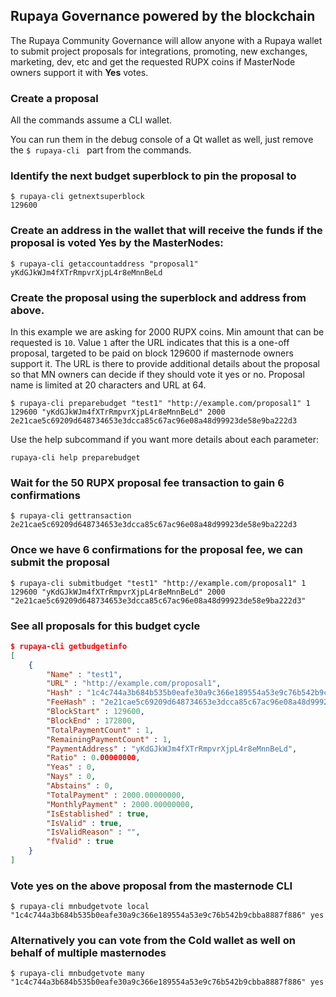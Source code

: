 ## Rupaya Governance powered by the blockchain

The Rupaya Community Governance will allow anyone with a Rupaya wallet to submit project proposals for integrations, promoting, new exchanges, marketing, dev, etc and get the requested RUPX coins if MasterNode owners support it with **Yes** votes.

### Create a proposal

All the commands assume a CLI wallet.

You can run them in the debug console of a Qt wallet as well, just remove the `$ rupaya-cli ` part from the commands.

### Identify the next budget superblock to pin the proposal to

```
$ rupaya-cli getnextsuperblock
129600
```

### Create an address in the wallet that will receive the funds if the proposal is voted Yes by the MasterNodes:
```
$ rupaya-cli getaccountaddress "proposal1"
yKdGJkWJm4fXTrRmpvrXjpL4r8eMnnBeLd
```

### Create the proposal using the superblock and address from above. 

In this example we are asking for 2000 RUPX coins. Min amount that can be requested is `10`. Value `1` after the URL indicates that this is a one-off proposal, targeted to be paid on block 129600 if masternode owners support it.
The URL is there to provide additional details about the proposal so that MN owners can decide if they should vote it yes or no.
Proposal name is limited at 20 characters and URL at 64.
```
$ rupaya-cli preparebudget "test1" "http://example.com/proposal1" 1 129600 "yKdGJkWJm4fXTrRmpvrXjpL4r8eMnnBeLd" 2000
2e21cae5c69209d648734653e3dcca85c67ac96e08a48d99923de58e9ba222d3
```

Use the help subcommand if you want more details about each parameter:
```
rupaya-cli help preparebudget
```

### Wait for the 50 RUPX proposal fee transaction to gain 6 confirmations
```
$ rupaya-cli gettransaction 2e21cae5c69209d648734653e3dcca85c67ac96e08a48d99923de58e9ba222d3
```

### Once we have 6 confirmations for the proposal fee, we can submit the proposal
```
$ rupaya-cli submitbudget "test1" "http://example.com/proposal1" 1 129600 "yKdGJkWJm4fXTrRmpvrXjpL4r8eMnnBeLd" 2000 "2e21cae5c69209d648734653e3dcca85c67ac96e08a48d99923de58e9ba222d3"
```

### See all proposals for this budget cycle
```json
$ rupaya-cli getbudgetinfo
[
    {
        "Name" : "test1",
        "URL" : "http://example.com/proposal1",
        "Hash" : "1c4c744a3b684b535b0eafe30a9c366e189554a53e9c76b542b9cbba8887f886",
        "FeeHash" : "2e21cae5c69209d648734653e3dcca85c67ac96e08a48d99923de58e9ba222d3",
        "BlockStart" : 129600,
        "BlockEnd" : 172800,
        "TotalPaymentCount" : 1,
        "RemainingPaymentCount" : 1,
        "PaymentAddress" : "yKdGJkWJm4fXTrRmpvrXjpL4r8eMnnBeLd",
        "Ratio" : 0.00000000,
        "Yeas" : 0,
        "Nays" : 0,
        "Abstains" : 0,
        "TotalPayment" : 2000.00000000,
        "MonthlyPayment" : 2000.00000000,
        "IsEstablished" : true,
        "IsValid" : true,
        "IsValidReason" : "",
        "fValid" : true
    }
]
```

### Vote yes on the above proposal from the masternode CLI
```
$ rupaya-cli mnbudgetvote local "1c4c744a3b684b535b0eafe30a9c366e189554a53e9c76b542b9cbba8887f886" yes
```

### Alternatively you can vote from the Cold wallet as well on behalf of multiple masternodes
```
$ rupaya-cli mnbudgetvote many "1c4c744a3b684b535b0eafe30a9c366e189554a53e9c76b542b9cbba8887f886" yes
```
